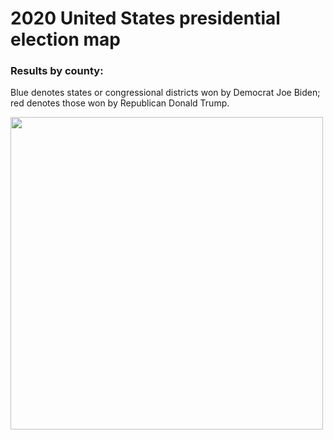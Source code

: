<h1>2020 United States presidential election map </h1>

### Results by county:
Blue denotes states or congressional districts won by Democrat Joe Biden; red denotes those won by Republican Donald Trump.


<img src="https://upload.wikimedia.org/wikipedia/commons/5/59/United_States_presidential_election_results_by_county%2C_2020.svg" width="500px" />
